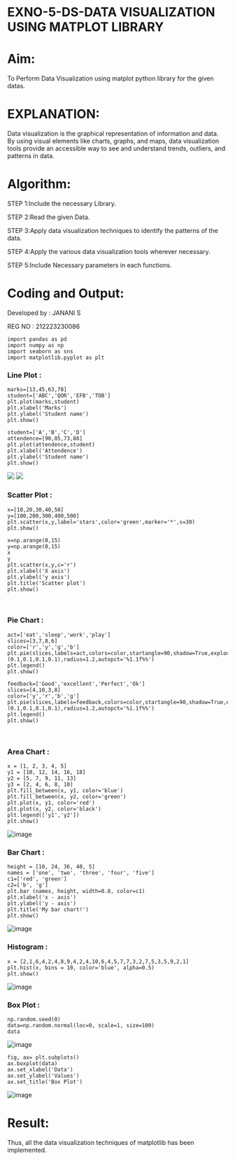 # EXNO-5-DS-DATA VISUALIZATION USING MATPLOT LIBRARY

# Aim:
  To Perform Data Visualization using matplot python library for the given datas.

# EXPLANATION:
Data visualization is the graphical representation of information and data. By using visual elements like charts, graphs, and maps, data visualization tools provide an accessible way to see and understand trends, outliers, and patterns in data.

# Algorithm:
STEP 1:Include the necessary Library.

STEP 2:Read the given Data.

STEP 3:Apply data visualization techniques to identify the patterns of the data.

STEP 4:Apply the various data visualization tools wherever necessary.

STEP 5:Include Necessary parameters in each functions.

# Coding and Output:

Developed by : JANANI S

REG NO : 212223230086

```
import pandas as pd
import numpy as np
import seaborn as sns
import matplotlib.pyplot as plt
```
### Line Plot :

```
marks=[13,45,63,78]
student=['ABC','QOR','EFB','TOB']
plt.plot(marks,student)
plt.xlabel('Marks')
plt.ylabel('Student name')
plt.show()

student=['A','B','C','D']
attendence=[90,85,73,88]
plt.plot(attendence,student)
plt.xlabel('Attendence')
plt.ylabel('Student name')
plt.show()
```
<img src="(https://github.com/SJananisenthilkumar/EXNO-5-DS/assets/144871139/f7b2b4f0-55de-4e25-afee-5699e2fcc1d1)">
<img src="(https://github.com/SJananisenthilkumar/EXNO-5-DS/assets/144871139/1c06f3f5-cc24-4e9d-98f1-785424337035)">

### Scatter Plot :
```
x=[10,20,30,40,50]
y=[100,200,300,400,500]
plt.scatter(x,y,label='stars',color='green',marker='*',s=30)
plt.show()

x=np.arange(0,15)
y=np.arange(0,15)
x
y
plt.scatter(x,y,c='r')
plt.xlabel('X axis')
plt.ylabel('y axis')
plt.title('Scatter plot')
plt.show()
```
<img scr="(https://github.com/SJananisenthilkumar/EXNO-5-DS/assets/144871139/607a2352-8e86-4dbb-91a7-2c6caee19207)">
<img scr="(https://github.com/SJananisenthilkumar/EXNO-5-DS/assets/144871139/3ed98880-c35d-43dd-97a1-32d9f18bbbfd)">

### Pie Chart :
```
act=['eat','sleep','work','play']
slices=[3,7,8,6]
color=['r','y','g','b']
plt.pie(slices,labels=act,colors=color,startangle=90,shadow=True,explode=(0.1,0.1,0.1,0.1),radius=1.2,autopct='%1.1f%%')
plt.legend()
plt.show()

feedback=['Good','excellent','Perfect','Ok']
slices=[4,10,3,8]
color=['y','r','b','g']
plt.pie(slices,labels=feedback,colors=color,startangle=90,shadow=True,explode=(0.1,0.1,0.1,0.1),radius=1.2,autopct='%1.1f%%')
plt.legend()
plt.show()
```
<img scr="(https://github.com/SJananisenthilkumar/EXNO-5-DS/assets/144871139/1a24c7c2-3291-43e7-91b0-0b6483203cf1)">
<img scr="(https://github.com/SJananisenthilkumar/EXNO-5-DS/assets/144871139/dfda71da-be8f-4652-85ae-c9772e3e2d8f)">

### Area Chart :
```
x = [1, 2, 3, 4, 5]
y1 = [10, 12, 14, 16, 18]
y2 = [5, 7, 9, 11, 13]
y3 = [2, 4, 6, 8, 10]
plt.fill_between(x, y1, color='blue')
plt.fill_between(x, y2, color='green')
plt.plot(x, y1, color='red')
plt.plot(x, y2, color='black')
plt.legend(['y1','y2'])
plt.show()
```
![image](https://github.com/SJananisenthilkumar/EXNO-5-DS/assets/144871139/c50e680b-ced0-4773-b5cc-53ac55a92afa)

### Bar Chart :
```
height = [10, 24, 36, 40, 5]
names = ['one', 'two', 'three', 'four', 'five']
c1=['red', 'green'] 
c2=['b', 'g']
plt.bar (names, height, width=0.8, color=c1)
plt.xlabel('x - axis')
plt.ylabel('y - axis')
plt.title('My bar chart!')
plt.show()
```
![image](https://github.com/SJananisenthilkumar/EXNO-5-DS/assets/144871139/995ba8a4-7e52-4113-884c-e58ac884a0a5)

### Histogram :
 ```
x = [2,1,6,4,2,4,8,9,4,2,4,10,6,4,5,7,7,3,2,7,5,3,5,9,2,1]
plt.hist(x, bins = 10, color='blue', alpha=0.5)
plt.show()
```
![image](https://github.com/SJananisenthilkumar/EXNO-5-DS/assets/144871139/793df10d-6a53-49ef-9d39-45dbac6171b4)

### Box Plot :
```
np.random.seed(0)
data=np.random.normal(loc=0, scale=1, size=100)
data
```
![image](https://github.com/SJananisenthilkumar/EXNO-5-DS/assets/144871139/ed9cf633-61cf-43f7-88ff-a7189705f4b3)

```
fig, ax= plt.subplots()
ax.boxplot(data)
ax.set_xlabel('Data')
ax.set_ylabel('Values')
ax.set_title('Box Plot')
```
![image](https://github.com/SJananisenthilkumar/EXNO-5-DS/assets/144871139/11ac6342-adb8-4b6a-a85f-0e57afcea6fa)


# Result:
Thus, all the data visualization techniques of matplotlib has been implemented.
